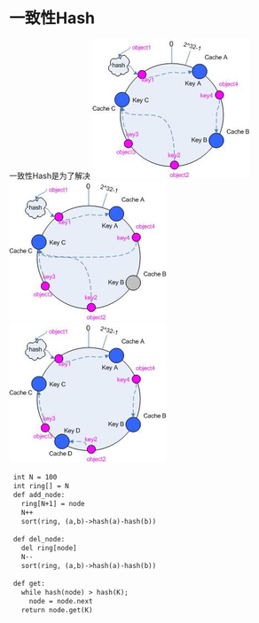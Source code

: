 



# 一致性Hash
一致性Hash是为了解决
![](一致性hash-1.png)![](一致性Hash-2.png)
![](一致性Hash-3.png)



```
 int N = 100
 int ring[] = N
 def add_node:
   ring[N+1] = node
   N++
   sort(ring, (a,b)->hash(a)-hash(b))
 
 def del_node:
   del ring[node]
   N--
   sort(ring, (a,b)->hash(a)-hash(b))
 
 def get:
   while hash(node) > hash(K);
     node = node.next
   return node.get(K)
    
```



